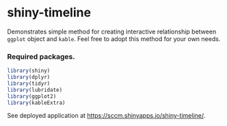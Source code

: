 
<!-- README.md is generated from README.Rmd. Please edit that file -->

# shiny-timeline

Demonstrates simple method for creating interactive relationship between
`ggplot` object and `kable`. Feel free to adopt this method for your own
needs.

### Required packages.

``` r
library(shiny)
library(dplyr)
library(tidyr)
library(lubridate)
library(ggplot2)
library(kableExtra)
```

See deployed application at <https://sccm.shinyapps.io/shiny-timeline/>.
